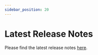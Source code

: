 ```yaml
---
sidebar_position: 20
---
```


# Latest Release Notes
Please find the latest release notes [here](https://github.com/langchain4j/langchain4j/releases).
